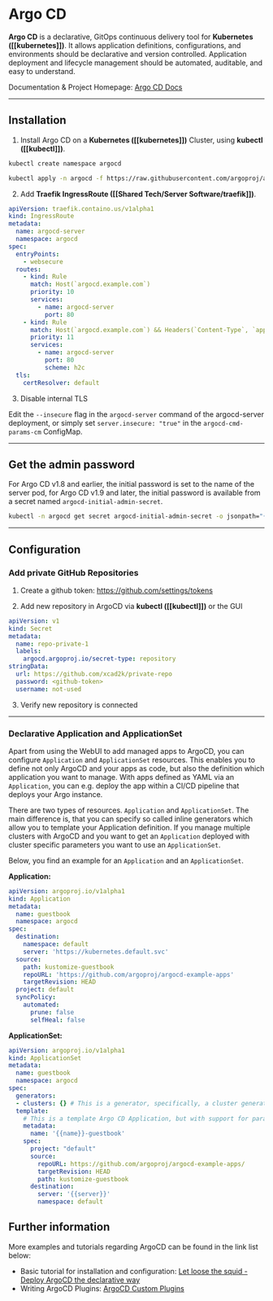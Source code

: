 # Argo CD
**Argo CD** is a declarative, GitOps continuous delivery tool for **Kubernetes ([[kubernetes]])**. It allows application definitions, configurations, and environments should be declarative and version controlled. Application deployment and lifecycle management should be automated, auditable, and easy to understand.

Documentation & Project Homepage: [Argo CD Docs](https://argo-cd.readthedocs.io/en/stable/)

---
## Installation

1. Install Argo CD on a **Kubernetes ([[kubernetes]])** Cluster, using **kubectl ([[kubectl]])**.

```bash
kubectl create namespace argocd

kubectl apply -n argocd -f https://raw.githubusercontent.com/argoproj/argo-cd/stable/manifests/install.yaml
```

2. Add **Traefik IngressRoute ([[Shared Tech/Server Software/traefik]])**. 

```yaml
apiVersion: traefik.containo.us/v1alpha1
kind: IngressRoute
metadata:
  name: argocd-server
  namespace: argocd
spec:
  entryPoints:
    - websecure
  routes:
    - kind: Rule
      match: Host(`argocd.example.com`)
      priority: 10
      services:
        - name: argocd-server
          port: 80
    - kind: Rule
      match: Host(`argocd.example.com`) && Headers(`Content-Type`, `application/grpc`)
      priority: 11
      services:
        - name: argocd-server
          port: 80
          scheme: h2c
  tls:
    certResolver: default
```

3. Disable internal TLS

Edit the `--insecure` flag in the `argocd-server` command of the argocd-server deployment, or simply set `server.insecure: "true"` in the `argocd-cmd-params-cm` ConfigMap.

---
## Get the admin password

For Argo CD v1.8 and earlier, the initial password is set to the name of the server pod, for Argo CD v1.9 and later, the initial password is available from a secret named `argocd-initial-admin-secret`.

```bash
kubectl -n argocd get secret argocd-initial-admin-secret -o jsonpath="{.data.password}" | base64 -d
```

---
## Configuration

### Add private GitHub Repositories

1. Create a github token: https://github.com/settings/tokens

2. Add new repository in ArgoCD via **kubectl ([[kubectl]])** or the GUI

```yaml
apiVersion: v1  
kind: Secret  
metadata:  
  name: repo-private-1
  labels:  
    argocd.argoproj.io/secret-type: repository  
stringData:  
  url: https://github.com/xcad2k/private-repo 
  password: <github-token> 
  username: not-used
```

3. Verify new repository is connected

---

### Declarative Application and ApplicationSet

Apart from using the WebUI to add managed apps to ArgoCD, you can configure `Application`
and `ApplicationSet` resources. This enables you to define not only ArgoCD and your apps
as code, but also the definition which application you want to manage.
With apps defined as YAML via an `Application`, you can e.g. deploy the app within a CI/CD
pipeline that deploys your Argo instance.

There are two types of resources. `Application` and `ApplicationSet`. The main difference is,
that you can specify so called inline generators which allow you to template your Application
definition. If you manage multiple clusters with ArgoCD and you want to get an `Application`
deployed with cluster specific parameters you want to use an `ApplicationSet`.

Below, you find an example for an `Application` and an `ApplicationSet`.

**Application:**

```yaml
apiVersion: argoproj.io/v1alpha1
kind: Application
metadata:
  name: guestbook
  namespace: argocd
spec:
  destination:
    namespace: default
    server: 'https://kubernetes.default.svc'
  source:
    path: kustomize-guestbook
    repoURL: 'https://github.com/argoproj/argocd-example-apps'
    targetRevision: HEAD
  project: default
  syncPolicy:
    automated:
      prune: false
      selfHeal: false
```

**ApplicationSet:**

```yaml
apiVersion: argoproj.io/v1alpha1
kind: ApplicationSet
metadata:
  name: guestbook
  namespace: argocd
spec:
  generators:
  - clusters: {} # This is a generator, specifically, a cluster generator.
  template: 
    # This is a template Argo CD Application, but with support for parameter substitution.
    metadata:
      name: '{{name}}-guestbook'
    spec:
      project: "default"
      source:
        repoURL: https://github.com/argoproj/argocd-example-apps/
        targetRevision: HEAD
        path: kustomize-guestbook
      destination:
        server: '{{server}}'
        namespace: default
```

## Further information

More examples and tutorials regarding ArgoCD can be found in the link list below:

- Basic tutorial for installation and configuration: [Let loose the squid - Deploy ArgoCD the declarative way](https://thedatabaseme.de/2022/06/05/let-loose-the-squid-deploy-argocd-the-declarative-way/)
- Writing ArgoCD Plugins: [ArgoCD Custom Plugins](https://dev.to/tylerauerbeck/argocd-custom-plugins-creating-a-custom-plugin-to-process-openshift-templates-4p5m)